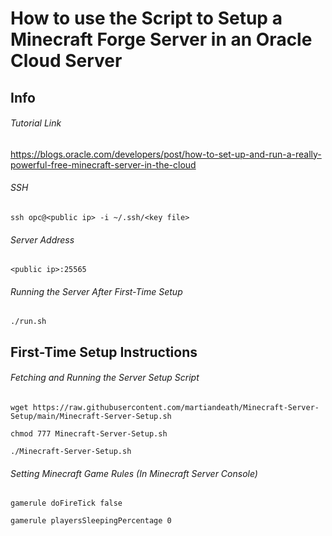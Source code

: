 # How to use the Script to Setup a Minecraft Forge Server in an Oracle Cloud Server

## Info

###### Tutorial Link
https://blogs.oracle.com/developers/post/how-to-set-up-and-run-a-really-powerful-free-minecraft-server-in-the-cloud
###### SSH
```shell
ssh opc@<public ip> -i ~/.ssh/<key file>
```
###### Server Address
```shell
<public ip>:25565
```
###### Running the Server After First-Time Setup
```shell
./run.sh
```

## First-Time Setup Instructions

###### Fetching and Running the Server Setup Script

```shell
wget https://raw.githubusercontent.com/martiandeath/Minecraft-Server-Setup/main/Minecraft-Server-Setup.sh
```
```shell
chmod 777 Minecraft-Server-Setup.sh
```
```shell
./Minecraft-Server-Setup.sh
```

###### Setting Minecraft Game Rules (In Minecraft Server Console)

```
gamerule doFireTick false
```
```
gamerule playersSleepingPercentage 0
```
